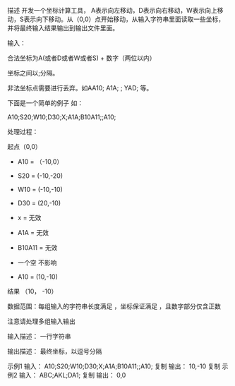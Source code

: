 描述
开发一个坐标计算工具， A表示向左移动，D表示向右移动，W表示向上移动，S表示向下移动。从（0,0）点开始移动，从输入字符串里面读取一些坐标，并将最终输入结果输出到输出文件里面。

输入：

合法坐标为A(或者D或者W或者S) + 数字（两位以内）

坐标之间以;分隔。

非法坐标点需要进行丢弃。如AA10;  A1A;  $%$;  YAD; 等。

下面是一个简单的例子 如：

A10;S20;W10;D30;X;A1A;B10A11;;A10;

处理过程：

起点（0,0）

+   A10   =  （-10,0）

+   S20   =  (-10,-20)

+   W10  =  (-10,-10)

+   D30  =  (20,-10)

+   x    =  无效

+   A1A   =  无效

+   B10A11   =  无效

+  一个空 不影响

+   A10  =  (10,-10)

结果 （10， -10）

数据范围：每组输入的字符串长度满足  ，坐标保证满足  ，且数字部分仅含正数

注意请处理多组输入输出

输入描述：
一行字符串

输出描述：
最终坐标，以逗号分隔

示例1
输入：
A10;S20;W10;D30;X;A1A;B10A11;;A10;
复制
输出：
10,-10
复制
示例2
输入：
ABC;AKL;DA1;
复制
输出：
0,0